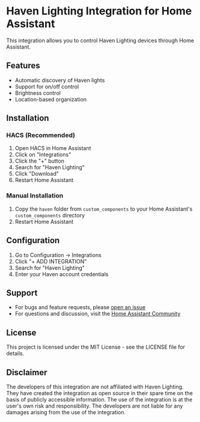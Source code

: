 # Haven Lighting Integration for Home Assistant

This integration allows you to control Haven Lighting devices through Home Assistant.

## Features

- Automatic discovery of Haven lights
- Support for on/off control
- Brightness control
- Location-based organization

## Installation

### HACS (Recommended)

1. Open HACS in Home Assistant
2. Click on "Integrations"
3. Click the "+" button
4. Search for "Haven Lighting"
5. Click "Download"
6. Restart Home Assistant

### Manual Installation

1. Copy the `haven` folder from `custom_components` to your Home Assistant's `custom_components` directory
2. Restart Home Assistant

## Configuration

1. Go to Configuration -> Integrations
2. Click "+ ADD INTEGRATION"
3. Search for "Haven Lighting"
4. Enter your Haven account credentials

## Support

- For bugs and feature requests, please [open an issue](https://github.com/mickeyschwab/haven-hass/issues)
- For questions and discussion, visit the [Home Assistant Community](https://community.home-assistant.io/)

## License

This project is licensed under the MIT License - see the LICENSE file for details. 

## Disclaimer
The developers of this integration are not affiliated with Haven Lighting. They have created the integration as open source in their spare time on the basis of publicly accessible information. The use of the integration is at the user's own risk and responsibility. The developers are not liable for any damages arising from the use of the integration.
